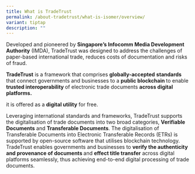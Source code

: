 ```yaml
---
title: What is TradeTrust
permalink: /about-tradetrust/what-is-isomer/overview/
variant: tiptap
description: ""
---
```

<p>Developed and pioneered by <strong>Singapore’s Infocomm Media Development Authority</strong> (IMDA), TradeTrust was designed to address the challenges of paper-based international trade, reduces costs of documentation and risks of fraud.</p><p><strong>TradeTrust</strong> is a framework that comprises <strong>globally-accepted</strong> <strong>standards </strong>that connect governments and businesses to a <strong>public blockchain </strong>to enable <strong>trusted interoperability </strong>of electronic trade documents <strong>across digital platforms.</strong> </p><p>it is offered as a <strong>digital utility</strong> for free.</p><p>Leveraging international standards and frameworks, TradeTrust supports the digitalisation of trade documents into two broad categories, <strong>Verifiable Documents</strong> and <strong>Transferable Documents</strong>. The digitalisation of Transferable Documents into Electronic Transferable Records (ETRs) is supported by open-source software that utilises blockchain technology. TradeTrust enables governments and businesses to <strong>verify the authenticity and provenance of documents </strong>and <strong>effect title transfer</strong> across digital platforms seamlessly, thus achieving end-to-end digital processing of trade documents.</p>